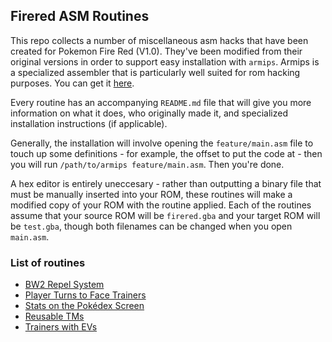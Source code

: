 ## Firered ASM Routines

This repo collects a number of miscellaneous asm hacks that have been created for Pokemon Fire Red (V1.0). They've been modified from their original versions in order to support easy installation with `armips`. Armips is a specialized assembler that is particularly well suited for rom hacking purposes. You can get it [here](https://github.com/Kingcom/armips/releases).

Every routine has an accompanying `README.md` file that will give you more information on what it does, who originally made it, and specialized installation instructions (if applicable).

Generally, the installation will involve opening the `feature/main.asm` file to touch up some definitions - for example, the offset to put the code at - then you will run `/path/to/armips feature/main.asm`. Then you're done.

A hex editor is entirely uneccesary - rather than outputting a binary file that must be manually inserted into your ROM, these routines will make a modified copy of your ROM with the routine applied. Each of the routines assume that your source ROM will be `firered.gba` and your target ROM will be `test.gba`, though both filenames can be changed when you open `main.asm`.

### List of routines

* [BW2 Repel System](./repel-prompt/README.md)
* [Player Turns to Face Trainers](./trainer-face/README.md)
* [Stats on the Pokédex Screen](./pokedex-stats/README.md)
* [Reusable TMs](./reusable-tms/README.md)
* [Trainers with EVs](./ev-trainers/README.md)
